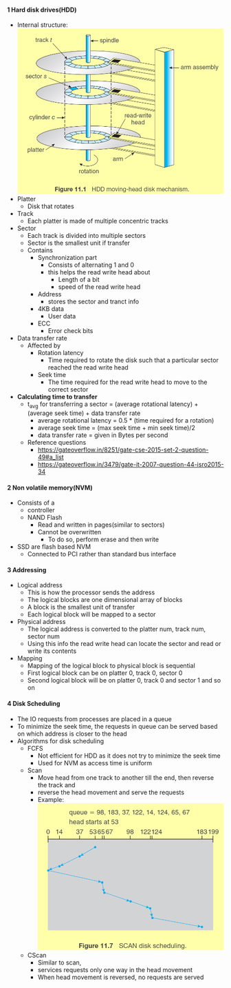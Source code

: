 
#### 1 Hard disk drives(HDD)
- Internal structure: ![](./Attachments/Images/hdd_internal_Structure.png)
- Platter
	- Disk that rotates
- Track
	- Each platter is made of multiple concentric tracks
- Sector
	- Each track is divided into multiple sectors
	- Sector is the smallest unit if transfer
	- Contains 
		- Synchronization part
			- Consists of alternating 1 and 0
			- this helps the read write head about  
				- Length of a bit
				- speed of the read write head
		- Address
			- stores the sector and tranct info
		- 4KB data
			- User data
		- ECC
			- Error check bits
- Data transfer rate
	- Affected by
		- Rotation latency
			- Time required to rotate the disk such that a particular sector reached the read write head
		- Seek time
			- The time required for the read write head to move to the correct sector
- **Calculating time to transfer**
	- t<sub>avg</sub> for transferring a sector = (average rotational latency) + (average seek time) + data transfer rate
		- average rotational latency = 0.5 \* (time required for a rotation)
		- average seek time = (max seek time + min seek time)/2
		- data transfer rate = given in Bytes per second
	- Reference questions
		- https://gateoverflow.in/8251/gate-cse-2015-set-2-question-49#a_list
		- https://gateoverflow.in/3479/gate-it-2007-question-44-isro2015-34

#### 2 Non volatile memory(NVM)
- Consists of a 
	- controller
	- NAND Flash
		- Read and written in pages(similar to sectors)
		- Cannot be overwritten
			- To do so, perform erase and then write
- SSD are flash based NVM
	- Connected to PCI rather than standard bus interface

#### 3 Addressing 
- Logical address
	- This is how the processor sends the address
	- The logical blocks are one dimensional array of blocks
	- A block is the smallest unit of transfer
	- Each logical block will be mapped to a sector
- Physical address
	- The logical address is converted to the platter num, track num, sector num
	- Using this info the read write head can locate the sector and read or write its contents
- Mapping
	- Mapping of the logical block to physical block is sequential
	- First logical block can be on platter 0, track 0, sector 0
	- Second logical block will be on platter 0, track 0 and sector 1 and so on

#### 4 Disk Scheduling
- The IO requests from processes are placed in a queue
- To minimize the seek time, the requests in queue can be served based on which address is closer to the head
- Algorithms for disk scheduling
	- FCFS
		- Not efficient for HDD as it does not try to minimize the seek time
		- Used for NVM as access time is uniform
	- Scan
		- Move head from one track to another till the end, then reverse the track and 
		- reverse the head movement and serve the requests
		- Example: ![](./Attachments/Images/disk_scan_eg.png)
	- CScan
		- Similar to scan, 
		- services requests only one way in the head movement
		- When head movement is reversed, no requests are served

 